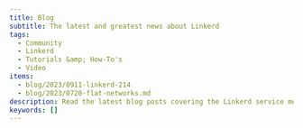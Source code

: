 ```yaml
---
title: Blog
subtitle: The latest and greatest news about Linkerd
tags:
  - Community
  - Linkerd
  - Tutorials &amp; How-To's
  - Video
items:
  - blog/2023/0911-linkerd-214
  - blog/2023/0720-flat-networks.md
description: Read the latest blog posts covering the Linkerd service mesh, from technical tutorials to announcements to what’s next on the roadmap.
keywords: []
---
```

